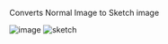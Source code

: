 Converts Normal Image to Sketch image



![image](https://user-images.githubusercontent.com/87162248/230575880-0c515740-e827-4a8a-9d11-139ece7fec98.png)    ![sketch](https://user-images.githubusercontent.com/87162248/230575875-4ba79cc7-990e-4485-ae0e-381597544b84.png)    
